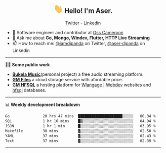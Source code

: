 <h2 align="center"> <img src="https://github.com/gabriel-TheCode/gabriel-TheCode/blob/master/gifs/Hi.gif" width="30px"> Hello! I'm Aser.</h2>
<p align="center">
  <a href="https://twitter.com/iamdipanda">Twitter</a> - 
  <a href="https://www.linkedin.com/in/aser-dipanda/">Linkedin</a>
</p>


- 🔭 Software engineer and contributor at [Oss Cameroon](https://github.com/osscameroon)
- 💬 Ask me about **Go, Mongo, Windev, Flutter, HTTP Live Streaming**
- 📫 How to reach me: [@iamdipanda](https://twitter.com/iamdipanda) on Twitter, [@aser-dipanda](https://www.linkedin.com/in/aser-dipanda/) on Linkedin

-------

👨‍💻 **Some public work**

- **[Bukela Music](https://music.bukela.co)**(personal project) a free audio streaming platform. 
- **[GM Files](https://gamesmania.io)** a cloud storage service with afordable price.
- **[GM HFSQL](https://gamesmania.io)** a hosting platform for [Wlangage | Webdev](https://pcsoft.fr/webdev/index.html) websites and [hfsql](https://pcsoft.fr/accueilpub/hfsql.htm) databases.
-------

📊 **Weekly development breakdown**

<!--START_SECTION:waka-->

```text
Go               20 hrs 47 mins  ████████████████████░░░░░   80.34 %
SQL              1 hr 16 mins    █▒░░░░░░░░░░░░░░░░░░░░░░░   04.94 %
JSON             1 hr 1 min      █░░░░░░░░░░░░░░░░░░░░░░░░   03.95 %
Makefile         38 mins         ▓░░░░░░░░░░░░░░░░░░░░░░░░   02.50 %
YAML             37 mins         ▓░░░░░░░░░░░░░░░░░░░░░░░░   02.43 %
Text             37 mins         ▓░░░░░░░░░░░░░░░░░░░░░░░░   02.39 %
```

<!--END_SECTION:waka-->

-------
